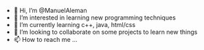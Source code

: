 - 👋 Hi, I’m @ManuelAleman
- 👀 I’m interested in learning new programming techniques
- 🌱 I’m currently learning c++, java, html/css
- 💞️ I’m looking to collaborate on some projects to learn new things
- 📫 How to reach me ...

<!---
ManuelAleman/ManuelAleman is a ✨ special ✨ repository because its `README.md` (this file) appears on your GitHub profile.
You can click the Preview link to take a look at your changes.
--->
